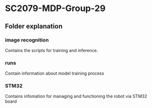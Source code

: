 # SC2079-MDP-Group-29

## Folder explanation

### image recognition
Contains the scripts for training and inference.

### runs
Contain information about model training process

### STM32
Contains infomation for managing and functioning the robot via STM32 board
